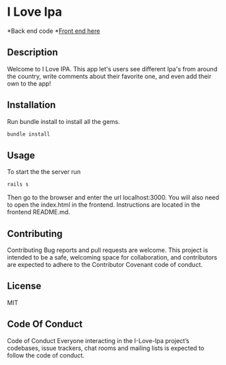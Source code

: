
# I Love Ipa 
*Back end code 
*[Front end here](https://github.com/kurwitz3/Js-Project-Frontend)

## Description

Welcome to I Love IPA. This app let's users see different Ipa's from around the country,
write comments about their favorite one, and even add their own to the app!

## Installation 

Run bundle install to install all the gems.

```bash
bundle install
```

## Usage 

To start the the server run 

```bash 
rails s
```
Then go to the browser and enter the url localhost:3000. You will also need to open the index.html in the frontend.
Instructions are located in the frontend README.md.
## Contributing

Contributing Bug reports and pull requests are welcome. This project is intended to be a safe, welcoming space for collaboration, and contributors are expected to adhere to the Contributor Covenant code of conduct.

## License 

 MIT 

 ## Code Of Conduct

Code of Conduct Everyone interacting in the I-Love-Ipa project’s codebases, issue trackers, chat rooms and mailing lists is expected to follow the code of conduct.



